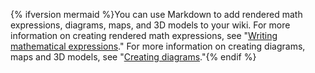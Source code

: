 {% ifversion mermaid %}You can use Markdown to add rendered math expressions, diagrams, maps, and 3D models to your wiki. For more information on creating rendered math expressions, see "[Writing mathematical expressions](/get-started/writing-on-github/working-with-advanced-formatting/writing-mathematical-expressions)." For more information on creating diagrams, maps and 3D models, see "[Creating diagrams](/get-started/writing-on-github/working-with-advanced-formatting/creating-diagrams)."{% endif %}